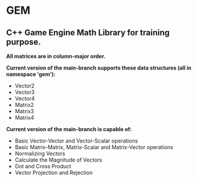 # GEM

## C++ Game Engine Math Library for training purpose.

**All matrices are in column-major order.**

**Current version of the main-branch supports these data structures (all in namespace 'gem'):**
- Vector2
- Vector3
- Vector4
- Matrix2
- Matrix3
- Matrix4

**Current version of the main-branch is capable of:**
- Basic Vector-Vector and Vector-Scalar operations
- Basic Matrix-Matrix, Matrix-Scalar and Matrix-Vector operations
- Normalizing Vectors
- Calculate the Magnitude of Vectors
- Dot and Cross Product
- Vector Projection and Rejection
